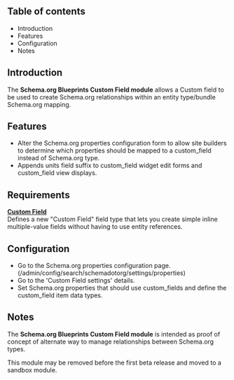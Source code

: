 Table of contents
-----------------

* Introduction
* Features
* Configuration
* Notes


Introduction
------------

The **Schema.org Blueprints Custom Field module** allows a Custom field to be used to
create Schema.org relationships within an entity type/bundle Schema.org mapping.


Features
--------

- Alter the Schema.org properties configuration form to allow site builders
  to determine which properties should be mapped to a custom_field instead of
  Schema.org type.
- Appends units field suffix to custom_field widget edit forms and
  custom_field view displays.


Requirements
------------

**[Custom Field](https://www.drupal.org/project/custom_field)**  
Defines a new "Custom Field" field type that lets you create simple inline multiple-value fields without having to use entity references.


Configuration
-------------

- Go to the Schema.org properties configuration page.
  (/admin/config/search/schemadotorg/settings/properties)
- Go to the 'Custom Field settings' details.
- Set Schema.org properties that should use custom_fields and define the
  custom_field item data types.


Notes
-----

The **Schema.org Blueprints Custom Field module** is intended as proof of concept of
alternate way to manage relationships between Schema.org types.

This module may be removed before the first beta release and moved to
a sandbox module.
